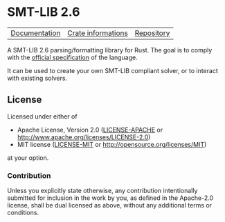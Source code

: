 # SMT-LIB 2.6

<table><tr>
  <td><a href="https://docs.rs/smt2">Documentation</a></td>
  <td><a href="https://crates.io/crates/smt2">Crate informations</a></td>
  <td><a href="https://github.com/regular-pv/smt2">Repository</a></td>
</tr></table>

A SMT-LIB 2.6 parsing/formatting library for Rust.
The goal is to comply with the
[official specification](http://smtlib.cs.uiowa.edu/papers/smt-lib-reference-v2.6-r2017-07-18.pdf)
of the language.

It can be used to create your own SMT-LIB compliant solver,
or to interact with existing solvers.

## License

Licensed under either of

 * Apache License, Version 2.0 ([LICENSE-APACHE](LICENSE-APACHE) or http://www.apache.org/licenses/LICENSE-2.0)
 * MIT license ([LICENSE-MIT](LICENSE-MIT) or http://opensource.org/licenses/MIT)

at your option.

### Contribution

Unless you explicitly state otherwise, any contribution intentionally submitted
for inclusion in the work by you, as defined in the Apache-2.0 license, shall be dual licensed as above, without any
additional terms or conditions.
